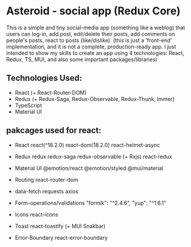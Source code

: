 # Asteroid - social app (Redux Core)
  
  This is a simple and tiny social-media app (something like a weblog) that users can log-in, add post, edit/delete their posts, add comments on people's posts, react to posts (like/dislike). (this is just a 'front-end' implementation, and it is not a complete, production-ready app. I just intended to show my skills to create an app using 4 technologies: React, Redux, TS, MUI, and also some important packages/libraries)



## Technologies Used:
  - React (+ React-Router-DOM)
  - Redux (+ Redux-Saga, Redux-Observable, Redux-Thunk, Immer)
  - TypeScript
  - Material UI 



## pakcages used for react:

- React
react(^18.2.0)
react-dom(18.2.0)
react-helmet-async

- Redux
redux
redux-saga
redux-observable (+ Rxjs)
react-redux

- Material UI
@emotion/react
@emotion/styled
@mui/material


- Routing
react-router-dom


- data-fetch requests
axios


- Form-operations/validations
"formik": "^2.4.6",
"yup": "^1.6.1"


- Icons
react-icons


- Toast
react-toastify (+ MUI Snakbar)

- Error-Boundary
react-error-boundary